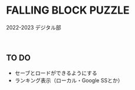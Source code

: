 # FALLING BLOCK PUZZLE
2022-2023 デジタル部

<br>

## TO DO

- セーブとロードができるようにする
- ランキング表示（ローカル・Google SSとか）
